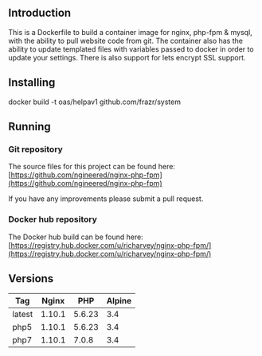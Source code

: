 ## Introduction
This is a Dockerfile to build a container image for nginx, php-fpm & mysql, with the ability to pull website code from git. The container also has the ability to update templated files with variables passed to docker in order to update your settings. There is also support for lets encrypt SSL support.

## Installing
docker build -t oas/helpav1 github.com/frazr/system

## Running


### Git repository
The source files for this project can be found here: [https://github.com/ngineered/nginx-php-fpm](https://github.com/ngineered/nginx-php-fpm)

If you have any improvements please submit a pull request.
### Docker hub repository
The Docker hub build can be found here: [https://registry.hub.docker.com/u/richarvey/nginx-php-fpm/](https://registry.hub.docker.com/u/richarvey/nginx-php-fpm/)
## Versions
| Tag | Nginx | PHP | Alpine |
|-----|-------|-----|--------|
| latest | 1.10.1 | 5.6.23 | 3.4 |
| php5 | 1.10.1 | 5.6.23 | 3.4 |
| php7 | 1.10.1 | 7.0.8 | 3.4 |
